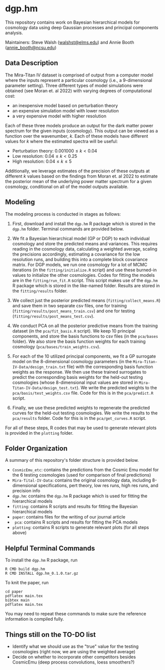 # dgp.hm

This repository contains work on Bayesian hierarchical models for cosmology data using deep Gaussian processes and principal components analysis.

Maintainers: Steve Walsh (<walshst@elms.edu>) and Annie Booth (<annie_booth@ncsu.edu>)

## Data Description 

The Mira-Titan IV dataset is comprised of output from a computer model where the inputs represent a particular cosmology (i.e., a 9-dimensional parameter setting). Three different types of model simulations were obtained (see Moran et. al 2022) with varying degrees of computational cost:

* an inexpensive model based on perturbation theory
* an expensive simulation model with lower resolution
* a very expensive model with higher resolution

Each of these three models produce an output for the dark matter power spectrum for the given inputs (cosmology). This output can be viewed as a function over the wavenumber, $k$. Each of these models have different values for $k$ where the estimated spectra will be useful:

* Perturbation theory: $0.001000 \leq k <  0.04$
* Low resolution: $0.04 \leq k < 0.25$
* High resolution: $0.04 \leq k \leq 5$

Additionally, we leverage estimates of the precision of these outputs at different $k$ values based on the findings from Moran et. al 2022 to estimate the posterior mean of the underlying power matter spectrum for a given cosmology, conditional on all of the model outputs available.

## Modeling

The modeling process is conducted in stages as follows:

1. First, download and install the `dgp.hm` R package which is stored in the `dgp.hm` folder.  Terminal commands are provided below.

2. We fit a Bayesian hierarchical model (GP or DGP) to each individual cosmology and store the predicted means and variances.  This requires reading in the cosmology data, calculating a weighted average, scaling the precisions accordingly, estimating a covariance for the low resolution runs, and building this into a complete block covariance matrix.  For DGP models, we run one cosmology for a lot of MCMC iterations (in the `fitting/initialize.R` script) and use these burned-in values to initialize the other cosmologies.  Codes for fitting the models are in the `fitting/run_fit.R` script.  This script makes use of the `dgp.hm` R package which is stored in the like-named folder.  Results are stored in the `fitting/results` folder.

3. We collect just the posterior predicted means (`fitting/collect_means.R`) and save them in two separate csv files, one for training (`fitting/results/post_means_train.csv`) and one for testing (`fitting/results/post_means_test.csv`).

4. We conduct PCA on all the posterior predictive means from the training dataset (in the `pca/fit_basis.R` script).  We keep 10 principal components, and store the basis functions to csv files (in the `pca/bases` folder).  We also store the basis function weights for each training cosmology (`pca/bases/train_weights.csv`).

5. For each of the 10 utilized principal components, we fit a GP surrogate model on the 8-dimensional cosmology parameters (in the `Mira-Titan-IV-Data/design_train.txt` file) with the corresponding basis function weights as the response.  We then use these trained surrogates to predict the corresponding basis weights for the held-out testing cosmologies (whose 8-dimensional input values are stored in `Mira-Titan-IV-Data/design_test.txt`).  We write the predicted weights to the `pca/basis/test_weights.csv` file.  Code for this is in the `pca/predict.R` script.

6. Finally, we use these predicted weights to regenerate the predicted curves for the held-out testing cosmologies.  We write the results to the `pca/results` folder.  Code for this is in the `pca/get_curves.R` script.

For all of these steps, R codes that may be used to generate relevant plots is provided in the `plotting` folder.

## Folder Organization

A summary of this repository's folder structure is provided below.

* `CosmicEmu_etc`: contains the predictions from the Cosmic Emu model for the 6 testing cosmologies (used for comparison of final predictions)
* `Mira-Tital-IV-Data`: contains the original cosmology data, including 8-dimensional specifications, pert theory, low res runs, high res runs, and precision info
* `dgp.hm`: contains the `dgp.hm` R package which is used for fitting the hierarchical models
* `fitting`: contains R scripts and results for fitting the Bayesian hierarchical models
* `paper`: contains files for the writing of our journal article
* ` pca`: contains R scripts and results for fitting the PCA models
* `plotting`: contains R scripts to generate relevant plots (for all steps above)

## Helpful Terminal Commands

To install the `dgp.hm` R package, run
```
R CMD build dgp.hm
R CMD INSTALL dgp.hm_0.1.0.tar.gz
```

To knit the paper, run
```
cd paper
pdflatex main.tex
bibtex main
pdflatex main.tex
```
You may need to repeat these commands to make sure the reference information is compiled fully.

## Things still on the TO-DO list

* Identify what we should use as the "true" value for the testing cosmologies (right now, we are using the weighted average)
* Decide on whether to incorporate other competitors besides CosmicEmu (deep process convolutions, loess smoothers?)


